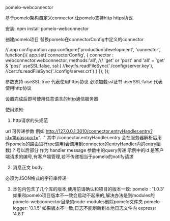 pomelo-webconnector

基于pomelo架构自定义connector 让pomelo支持http https协议

安装: npm install pomelo-webconnector

创建pomelo项目 替换pomelo在connectorConfig中定义的connector

// app configuration
app.configure('production|development', 'connector', function(){
  app.set('connectorConfig',
    {
      connector : webconnector.webconnector,
        methods:'all', /// 'get' or 'post' and 'all' = 'get' & 'post'
        useSSL:false,
        ssl:{
            //key:fs.readFileSync('./config/server.key'),
            //cert:fs.readFileSync('./config/server.crt')
        }
    });
});

参数支持 useSSL:true 代表使用https协议 必须加载ssl证书 userSSL:false 代表使用http协议

设置完成后即可使用任意语言的http通信服务器


使用须知:

1. http请求的头规范

  url 可传递参数 例如 http://127.0.0.1:3010/connector.entryHandler.entry?id=1&passport="..."
  其中 /connector.entryHandler.entry 会在服务器解析后用作pomelo的路由进行rpc调用(会调用到connector的entryHandler内的entry函数)
  ? 号以后部分 作为 handler message 参数中的query传递
  示例中的id 是客户端请求的编号,有客户端管理,若不传递相当于pomelo的notify请求
  
2. 消息正文 body 

  必须为JSON格式的字符串传递
  
3. 本包内包含了几个库的版本,使用前请确认和项目的版本一致:
  pomelo : '1.0.3'
  如果和pomelo项目版本不一致会启动不起来的,解决办法是到modules的pomelo-webconnector目录的node-modules删除pomelo文件夹
  pomelo-logger: '0.1.5'
  如果版本不一致,日志不能刷新到本地日志文件内
  express: '4.8.1'
  
  
